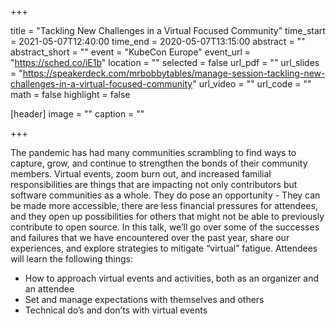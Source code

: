 +++

title = "Tackling New Challenges in a Virtual Focused Community"
time_start = 2021-05-07T12:40:00
time_end = 2020-05-07T13:15:00
abstract = ""
abstract_short = ""
event = "KubeCon Europe"
event_url = "https://sched.co/iE1b"
location = ""
selected = false
url_pdf = ""
url_slides = "https://speakerdeck.com/mrbobbytables/manage-session-tackling-new-challenges-in-a-virtual-focused-community"
url_video = ""
url_code = ""
math = false
highlight = false

[header]
image = ""
caption = ""

+++

The pandemic has had many communities scrambling to find ways to capture, grow, and continue to
strengthen the bonds of their community members. Virtual events, zoom burn out, and increased
familial responsibilities are things that are impacting not only contributors but software
communities as a whole. They do pose an opportunity - They can be made more accessible, there are
less financial pressures for attendees, and they open up possibilities for others that might not be
able to previously contribute to open source. In this talk, we’ll go over some of the successes and
failures that we have encountered over the past year, share our experiences, and explore strategies
to mitigate “virtual” fatigue. Attendees will learn the following things:
- How to approach virtual events and activities, both as an organizer and an attendee
- Set and manage expectations with themselves and others 
- Technical do’s and don’ts with virtual events
